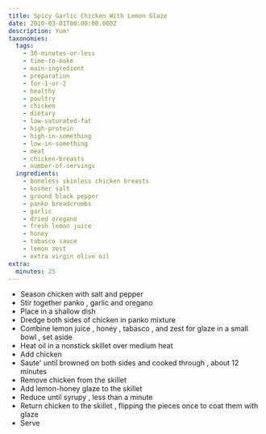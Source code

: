 ```yaml
---
title: Spicy Garlic Chicken With Lemon Glaze
date: 2010-03-01T00:00:00.000Z
description: Yum!
taxonomies:
  tags:
    - 30-minutes-or-less
    - time-to-make
    - main-ingredient
    - preparation
    - for-1-or-2
    - healthy
    - poultry
    - chicken
    - dietary
    - low-saturated-fat
    - high-protein
    - high-in-something
    - low-in-something
    - meat
    - chicken-breasts
    - number-of-servings
  ingredients:
    - boneless skinless chicken breasts
    - kosher salt
    - ground black pepper
    - panko breadcrumbs
    - garlic
    - dried oregano
    - fresh lemon juice
    - honey
    - tabasco sauce
    - lemon zest
    - extra virgin olive oil
extra:
  minutes: 25
---
```

 - Season chicken with salt and pepper
 - Stir together panko , garlic and oregano
 - Place in a shallow dish
 - Dredge both sides of chicken in panko mixture
 - Combine lemon juice , honey , tabasco , and zest for glaze in a small bowl , set aside
 - Heat oil in a nonstick skillet over medium heat
 - Add chicken
 - Saute' until browned on both sides and cooked through , about 12 minutes
 - Remove chicken from the skillet
 - Add lemon-honey glaze to the skillet
 - Reduce until syrupy , less than a minute
 - Return chicken to the skillet , flipping the pieces once to coat them with glaze
 - Serve
